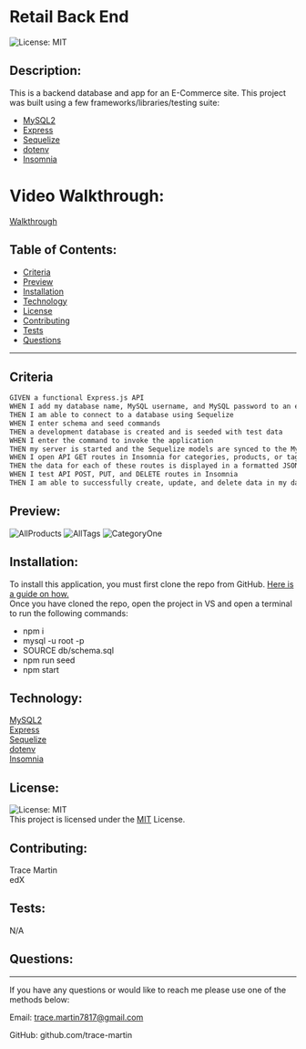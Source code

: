# Retail Back End

![License: MIT](https://img.shields.io/badge/License-MIT-green.svg)

## Description:

This is a backend database and app for an E-Commerce site. This project was built using a few frameworks/libraries/testing suite: <br>
- [MySQL2](https://www.npmjs.com/package/mysql2) <br>
- [Express](https://expressjs.com/) <br>
- [Sequelize](https://sequelize.org/) <br>
- [dotenv](https://www.npmjs.com/package/dotenv) <br>
- [Insomnia](https://insomnia.rest/)

# Video Walkthrough:
[Walkthrough](https://drive.google.com/file/d/1vdcLzd-4sy8E06KdWTxwCVUGA_IKn-ba/view)
## Table of Contents:

- [Criteria](#criteria)
- [Preview](#preview)
- [Installation](#installation)
- [Technology](#technology)
- [License](#license)
- [Contributing](#contributing)
- [Tests](#tests)
- [Questions](#questions)
<hr>

## Criteria

```md
GIVEN a functional Express.js API
WHEN I add my database name, MySQL username, and MySQL password to an environment variable file
THEN I am able to connect to a database using Sequelize
WHEN I enter schema and seed commands
THEN a development database is created and is seeded with test data
WHEN I enter the command to invoke the application
THEN my server is started and the Sequelize models are synced to the MySQL database
WHEN I open API GET routes in Insomnia for categories, products, or tags
THEN the data for each of these routes is displayed in a formatted JSON
WHEN I test API POST, PUT, and DELETE routes in Insomnia
THEN I am able to successfully create, update, and delete data in my database
```
## Preview:
![AllProducts](https://github.com/trace-martin/Retail-Back-End/assets/123417800/6eee2c53-98cb-4dd0-a8f4-2d86cc59d923)
![AllTags](https://github.com/trace-martin/Retail-Back-End/assets/123417800/858a6073-0f78-44f8-a944-66c0ad2b9a16)
![CategoryOne](https://github.com/trace-martin/Retail-Back-End/assets/123417800/40775b3c-6002-4fe1-a237-30ffd86afe6f)

## Installation:

To install this application, you must first clone the repo from GitHub.
[Here is a guide on how.](https://docs.github.com/en/repositories/creating-and-managing-repositories/cloning-a-repository) <br>
Once you have cloned the repo, open the project in VS and open a terminal to run the following commands: <br>

- npm i
- mysql -u root -p
- SOURCE db/schema.sql
- npm run seed
- npm start

## Technology:

[MySQL2](https://www.npmjs.com/package/mysql2) <br>
[Express](https://expressjs.com/) <br>
[Sequelize](https://sequelize.org/) <br>
[dotenv](https://www.npmjs.com/package/dotenv) <br>
[Insomnia](https://insomnia.rest/)

## License:

![License: MIT](https://img.shields.io/badge/License-MIT-green.svg)
<br>
This project is licensed under the <a href="https://opensource.org/license/mit/">MIT</a> License.

## Contributing:

Trace Martin <br>
edX

## Tests:

N/A

## Questions:

  <hr>

If you have any questions or would like to reach me please use one of the methods below:

Email: trace.martin7817@gmail.com

GitHub: github.com/trace-martin
